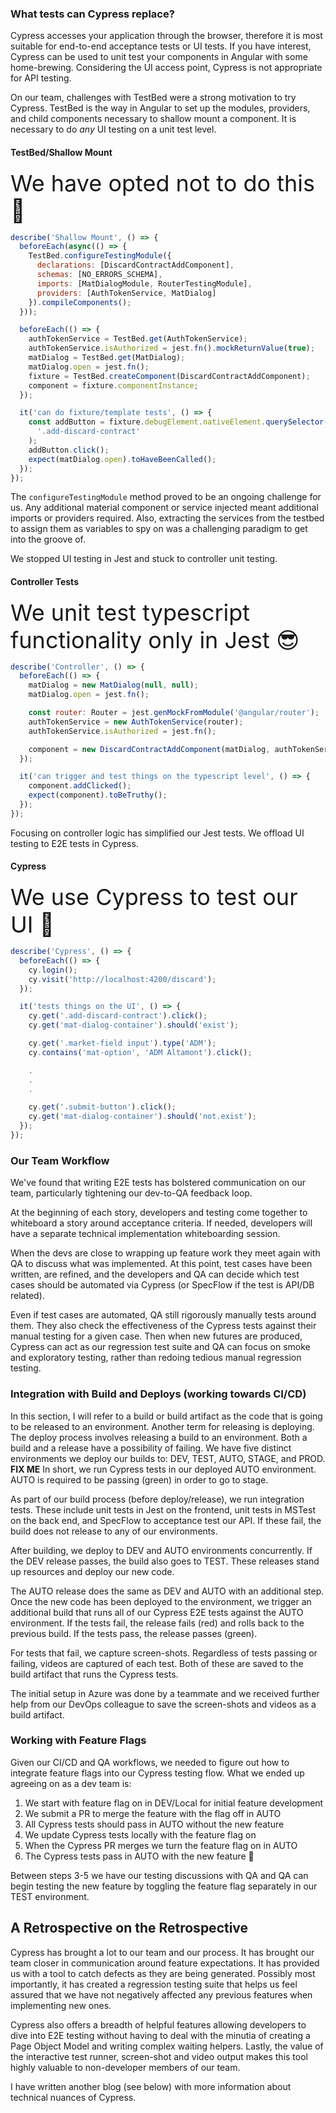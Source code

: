 ### What tests can Cypress replace?

Cypress accesses your application through the browser, therefore it is most suitable for end-to-end acceptance tests or UI tests. If you have interest, Cypress can be used to unit test your components in Angular with some home-brewing. Considering the UI access point, Cypress is not appropriate for API testing.

On our team, challenges with TestBed were a strong motivation to try Cypress. TestBed is the way in Angular to set up the modules, providers, and child components necessary to shallow mount a component. It is necessary to do _any_ UI testing on a unit test level.

#### TestBed/Shallow Mount
<span style="font-size: 36px">We have opted not to do this 🧐</span>

```js
describe('Shallow Mount', () => {
  beforeEach(async(() => {
    TestBed.configureTestingModule({
      declarations: [DiscardContractAddComponent],
      schemas: [NO_ERRORS_SCHEMA],
      imports: [MatDialogModule, RouterTestingModule],
      providers: [AuthTokenService, MatDialog]
    }).compileComponents();
  }));

  beforeEach(() => {
    authTokenService = TestBed.get(AuthTokenService);
    authTokenService.isAuthorized = jest.fn().mockReturnValue(true);
    matDialog = TestBed.get(MatDialog);
    matDialog.open = jest.fn();
    fixture = TestBed.createComponent(DiscardContractAddComponent);
    component = fixture.componentInstance;
  });

  it('can do fixture/template tests', () => {
    const addButton = fixture.debugElement.nativeElement.querySelector(
      '.add-discard-contract'
    );
    addButton.click();
    expect(matDialog.open).toHaveBeenCalled();
  });
});
```

The `configureTestingModule` method proved to be an ongoing challenge for us. Any additional material component or service injected meant additional imports or providers required. Also, extracting the services from the testbed to assign them as variables to spy on was a challenging paradigm to get into the groove of.

We stopped UI testing in Jest and stuck to controller unit testing.

#### Controller Tests
<span style="font-size: 36px">We unit test typescript functionality only in Jest 😎</span>

```js
describe('Controller', () => {
  beforeEach(() => {
    matDialog = new MatDialog(null, null);
    matDialog.open = jest.fn();

    const router: Router = jest.genMockFromModule('@angular/router');
    authTokenService = new AuthTokenService(router);
    authTokenService.isAuthorized = jest.fn();

    component = new DiscardContractAddComponent(matDialog, authTokenService);
  });

  it('can trigger and test things on the typescript level', () => {
    component.addClicked();
    expect(component).toBeTruthy();
  });
});
```

Focusing on controller logic has simplified our Jest tests. We offload UI testing to E2E tests in Cypress.

#### Cypress
<span style="font-size: 36px">We use Cypress to test our UI 🥳</span>

```js
describe('Cypress', () => {
  beforeEach(() => {
    cy.login();
    cy.visit('http://localhost:4200/discard');
  });

  it('tests things on the UI', () => {
    cy.get('.add-discard-contract').click();
    cy.get('mat-dialog-container').should('exist');

    cy.get('.market-field input').type('ADM');
    cy.contains('mat-option', 'ADM Altamont').click();

    .
    .
    .

    cy.get('.submit-button').click();
    cy.get('mat-dialog-container').should('not.exist');
  });
});
```

### Our Team Workflow
We've found that writing E2E tests has bolstered communication on our team, particularly tightening our dev-to-QA feedback loop.

At the beginning of each story, developers and testing come together to whiteboard a story around acceptance criteria. If needed, developers will have a separate technical implementation whiteboarding session.

When the devs are close to wrapping up feature work they meet again with QA to discuss what was implemented. At this point, test cases have been written, are refined, and the developers and QA can decide which test cases should be automated via Cypress (or SpecFlow if the test is API/DB related).

Even if test cases are automated, QA still rigorously manually tests around them. They also check the effectiveness of the Cypress tests against their manual testing for a given case. Then when new futures are produced, Cypress can act as our regression test suite and QA can focus on smoke and exploratory testing, rather than redoing tedious manual regression testing.

### Integration with Build and Deploys (working towards CI/CD)
In this section, I will refer to a build or build artifact as the code that is going to be released to an environment. Another term for releasing is deploying. The deploy process involves releasing a build to an environment. Both a build and a release have a possibility of failing. We have five distinct environments we deploy our builds to: DEV, TEST, AUTO, STAGE, and PROD. **FIX ME** In short, we run Cypress tests in our deployed AUTO environment. AUTO is required to be passing (green) in order to go to stage.

As part of our build process (before deploy/release), we run integration tests. These include unit tests in Jest on the frontend, unit tests in MSTest on the back end, and SpecFlow to acceptance test our API. If these fail, the build does not release to any of our environments.

After building, we deploy to DEV and AUTO environments concurrently. If the DEV release passes, the build also goes to TEST. These releases stand up resources and deploy our new code.

The AUTO release does the same as DEV and AUTO with an additional step. Once the new code has been deployed to the environment, we trigger an additional build that runs all of our Cypress E2E tests against the AUTO environment. If the tests fail, the release fails (red) and rolls back to the previous build. If the tests pass, the release passes (green).

For tests that fail, we capture screen-shots. Regardless of tests passing or failing, videos are captured of each test. Both of these are saved to the build artifact that runs the Cypress tests.

The initial setup in Azure was done by a teammate and we received further help from our DevOps colleague to save the screen-shots and videos as a build artifact.

### Working with Feature Flags
Given our CI/CD and QA workflows, we needed to figure out how to integrate feature flags into our Cypress testing flow. What we ended up agreeing on as a dev team is:

1. We start with feature flag on in DEV/Local for initial feature development
2. We submit a PR to merge the feature with the flag off in AUTO
3. All Cypress tests should pass in AUTO without the new feature
4. We update Cypress tests locally with the feature flag on
5. When the Cypress PR merges we turn the feature flag on in AUTO
6. The Cypress tests pass in AUTO with the new feature 🎉

Between steps 3-5 we have our testing discussions with QA and QA can begin testing the new feature by toggling the feature flag separately in our TEST environment.

## A Retrospective on the Retrospective
Cypress has brought a lot to our team and our process. It has brought our team closer in communication around feature expectations. It has provided us with a tool to catch defects as they are being generated. Possibly most importantly, it has created a regression testing suite that helps us feel assured that we have not negatively affected any previous features when implementing new ones.

Cypress also offers a breadth of helpful features allowing developers to dive into E2E testing without having to deal with the minutia of creating a Page Object Model and writing complex waiting helpers. Lastly, the value of the interactive test runner, screen-shot and video output makes this tool highly valuable to non-developer members of our team.

I have written another blog (see below) with more information about technical nuances of Cypress.